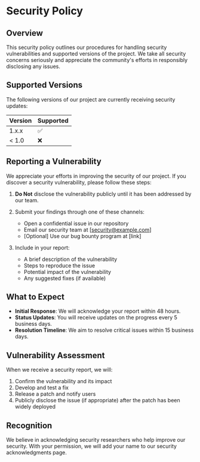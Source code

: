 # Security Policy

## Overview
This security policy outlines our procedures for handling security vulnerabilities and supported versions of the project. We take all security concerns seriously and appreciate the community's efforts in responsibly disclosing any issues.

## Supported Versions

The following versions of our project are currently receiving security updates:

| Version | Supported          |
| ------- | ------------------ |
| 1.x.x   | :white_check_mark: |
| < 1.0   | :x:               |

## Reporting a Vulnerability

We appreciate your efforts in improving the security of our project. If you discover a security vulnerability, please follow these steps:

1. **Do Not** disclose the vulnerability publicly until it has been addressed by our team.

2. Submit your findings through one of these channels:
   - Open a confidential issue in our repository
   - Email our security team at [security@example.com]
   - [Optional] Use our bug bounty program at [link]

3. Include in your report:
   - A brief description of the vulnerability
   - Steps to reproduce the issue
   - Potential impact of the vulnerability
   - Any suggested fixes (if available)

## What to Expect

- **Initial Response**: We will acknowledge your report within 48 hours.
- **Status Updates**: You will receive updates on the progress every 5 business days.
- **Resolution Timeline**: We aim to resolve critical issues within 15 business days.

## Vulnerability Assessment

When we receive a security report, we will:

1. Confirm the vulnerability and its impact
2. Develop and test a fix
3. Release a patch and notify users
4. Publicly disclose the issue (if appropriate) after the patch has been widely deployed

## Recognition

We believe in acknowledging security researchers who help improve our security. With your permission, we will add your name to our security acknowledgments page.
